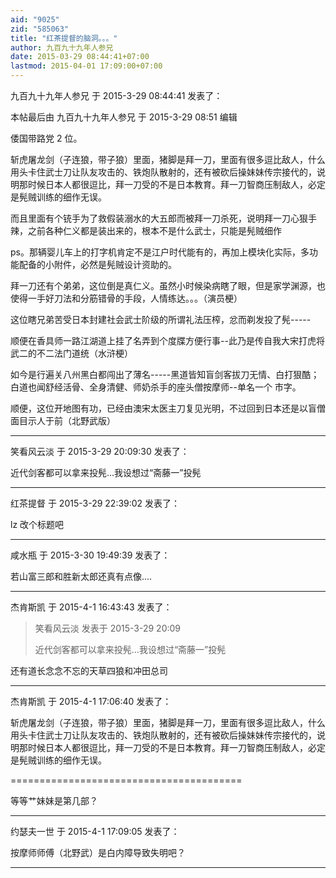 ```yaml
---
aid: "9025"
zid: "585063"
title: "红茶提督的脑洞。。。"
author: 九百九十九年人参兄
date: 2015-03-29 08:44:41+07:00
lastmod: 2015-04-01 17:09:00+07:00
---
```


九百九十九年人参兄 于 2015-3-29 08:44:41 发表了：

本帖最后由 九百九十九年人参兄 于 2015-3-29 08:51 编辑

倭国带路党 2 位。

斩虎屠龙剑（子连狼，带子狼）里面，猪脚是拜一刀，里面有很多逗比敌人，什么用头卡住武士刀让队友攻击的、铁炮队散射的，还有被砍后操妹妹传宗接代的，说明那时候日本人都很逗比，拜一刀受的不是日本教育。拜一刀智商压制敌人，必定是髡贼训练的细作无误。

而且里面有个铳手为了救假装溺水的大五郎而被拜一刀杀死，说明拜一刀心狠手辣，之前各种仁义都是装出来的，根本不是什么武士，只能是髡贼细作

ps。那辆婴儿车上的打字机肯定不是江户时代能有的，再加上模块化实际，多功能配备的小附件，必然是髡贼设计资助的。

拜一刀还有个弟弟，这位倒是真仁义。虽然小时候染病瞎了眼，但是家学渊源，也使得一手好刀法和分筋错骨的手段，人情练达。。。（演员梗）

这位瞎兄弟苦受日本封建社会武士阶级的所谓礼法压榨，忿而剃发投了髡-----

顺便在香具师一路江湖道上挂了名弄到个度牒方便行事--此乃是传自我大宋打虎将武二的不二法门道统（水浒梗）

如今是行遍关八州黑白都闯出了薄名-----黑道皆知盲剑客拔刀无情、白打狠酷；白道也闻舒经活骨、全身清健、师奶杀手的座头僧按摩师--单名一个 市字。

顺便，这位开地图有功，已经由澳宋太医主刀复见光明，不过回到日本还是以盲僧面目示人于前（北野武版）

---

笑看风云淡 于 2015-3-29 20:09:30 发表了：

近代剑客都可以拿来投髡...我设想过“斋藤一”投髡

---

红茶提督 于 2015-3-29 22:39:02 发表了：

lz 改个标题吧

---

咸水瓶 于 2015-3-30 19:49:39 发表了：

若山富三郎和胜新太郎还真有点像....

---

杰肯斯凯 于 2015-4-1 16:43:43 发表了：

> 笑看风云淡 发表于 2015-3-29 20:09
>
> 近代剑客都可以拿来投髡...我设想过“斋藤一”投髡

还有道长念念不忘的天草四狼和冲田总司

---

杰肯斯凯 于 2015-4-1 17:06:40 发表了：

斩虎屠龙剑（子连狼，带子狼）里面，猪脚是拜一刀，里面有很多逗比敌人，什么用头卡住武士刀让队友攻击的、铁炮队散射的，还有被砍后操妹妹传宗接代的，说明那时候日本人都很逗比，拜一刀受的不是日本教育。拜一刀智商压制敌人，必定是髡贼训练的细作无误。

========================================

等等艹妹妹是第几部？

---

约瑟夫一世 于 2015-4-1 17:09:05 发表了：

按摩师师傅（北野武）是白内障导致失明吧？

---
